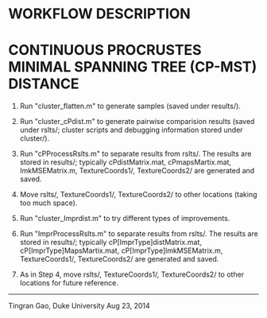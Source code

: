 # WORKFLOW DESCRIPTION #

# CONTINUOUS PROCRUSTES MINIMAL SPANNING TREE (CP-MST) DISTANCE ##

1. Run "cluster_flatten.m" to generate samples (saved under results/).

2. Run "cluster_cPdist.m" to generate pairwise comparision results (saved under rslts/; cluster scripts and debugging information stored under cluster/).

3. Run "cPProcessRslts.m" to separate results from rslts/. The results are stored in results/; typically cPdistMatrix.mat, cPmapsMartix.mat, lmkMSEMatrix.m, TextureCoords1/, TextureCoords2/ are generated and saved.

4. Move rslts/, TextureCoords1/, TextureCoords2/ to other locations (taking too much space).

5. Run "cluster_Imprdist.m" to try different types of improvements.

6. Run "ImprProcessRslts.m" to separate results from rslts/. The results are stored in results/; typically cP[ImprType]distMatrix.mat, cP[ImprType]MapsMartix.mat, cP[ImprType]lmkMSEMatrix.m, TextureCoords1/, TextureCoords2/ are generated and saved.

7. As in Step 4, move rslts/, TextureCoords1/, TextureCoords2/ to other locations for future reference.

---------------------------------
Tingran Gao, Duke University
Aug 23, 2014

